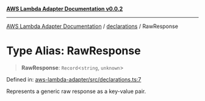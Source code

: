 [**AWS Lambda Adapter Documentation v0.0.2**](../../README.md)

***

[AWS Lambda Adapter Documentation](../../modules.md) / [declarations](../README.md) / RawResponse

# Type Alias: RawResponse

> **RawResponse**: `Record`\<`string`, `unknown`\>

Defined in: [aws-lambda-adapter/src/declarations.ts:7](https://github.com/stonemjs/aws-lambda-adapter/blob/6762f5f926b4cb9643992a757595270c92f0d9ac/src/declarations.ts#L7)

Represents a generic raw response as a key-value pair.
